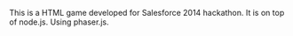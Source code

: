 This is a HTML game developed for Salesforce 2014 hackathon. 
It is on top of node.js. Using phaser.js.